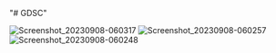 "# GDSC" 

![Screenshot_20230908-060317](https://github.com/vinit6515/GDSC/assets/143284532/4344c47d-52f6-4a9f-9156-3e1771e15de2)
![Screenshot_20230908-060257](https://github.com/vinit6515/GDSC/assets/143284532/bc955fa1-d1ef-4acd-95c8-de629f8028c7)
![Screenshot_20230908-060248](https://github.com/vinit6515/GDSC/assets/143284532/e5a1fa67-2210-4872-a1c7-aa7e38db9d75)
